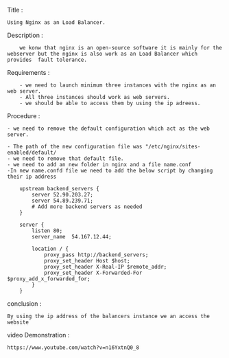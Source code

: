 Title :

    Using Nginx as an Load Balancer.

Description :

        we konw that nginx is an open-source software it is mainly for the webserver but the nginx is also work as an Load Balancer which provides  fault tolerance.

Requirements :

        - we need to launch minimum three instances with the nginx as an web server.
        - All three instances should work as web servers.
        - we should be able to access them by using the ip adreess.


Procedure :

    - we need to remove the default configuration which act as the web server.

    - The path of the new configuration file was "/etc/nginx/sites-enabled/default/
    - we need to remove that default file.
    - we need to add an new folder in nginx and a file name.conf
    -In new name.confd file we need to add the below script by changing their ip address

        upstream backend_servers {
            server 52.90.203.27;
            server 54.89.239.71;
            # Add more backend servers as needed
        }

        server {
            listen 80;
            server_name  54.167.12.44;

            location / {
                proxy_pass http://backend_servers;
                proxy_set_header Host $host;
                proxy_set_header X-Real-IP $remote_addr;
                proxy_set_header X-Forwarded-For $proxy_add_x_forwarded_for;
            }
        }

conclusion :

    By using the ip address of the balancers instance we an access the website

video Demonstration :

    https://www.youtube.com/watch?v=n16YxtnQ0_8
